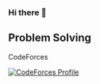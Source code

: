 ### Hi there 👋

## Problem Solving
<p>CodeForces</br>

[![CodeForces Profile](https://cf.leed.at?id=yeongh)](https://codeforces.com/profile/yeongh)


<!--
**andyj0927/andyj0927** is a ✨ _special_ ✨ repository because its `README.md` (this file) appears on your GitHub profile.

Here are some ideas to get you started:

- 🔭 I’m currently working on ...
- 🌱 I’m currently learning ...
- 👯 I’m looking to collaborate on ...
- 🤔 I’m looking for help with ...
- 💬 Ask me about ...
- 📫 How to reach me: ...
- 😄 Pronouns: ...
- ⚡ Fun fact: ...
-->

